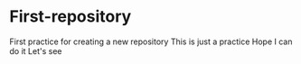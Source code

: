 # First-repository
First practice for creating a new repository
This is just a practice
Hope I can do it
Let's see